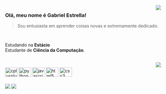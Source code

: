 <img align='right' src="https://github-readme-stats.vercel.app/api?username=gabriel-estrella01&show_icons=true&title_color=783c00&text_color=af552e&icon_color=783c00&bg_color=f8efd4&cache_seconds=2300">

### Olá, meu nome é <strong>Gabriel Estrella!</strong>

> Sou entusiasta em aprender coisas novas e extremamente dedicado.

<br/>

<p> Estudando na <b>Estácio</b> <br/> Estudante de <b>Ciência da Computação</b>. </p>

<br/>

<img align="right" src="https://github-readme-stats.vercel.app/api/top-langs/?username=gabriel-estrella01&layout=compact&title_color=783c00&text_color=af552e&bg_color=f8efd4&hide_langs_below=1">

<div style="display: inline_block"><br>
  <img align="center" alt="cplusplus" height="30" width="40" src="https://cdn.jsdelivr.net/gh/devicons/devicon/icons/cplusplus/cplusplus-original.svg">
  <img align="center" alt="python" height="30" width="40" src="https://cdn.jsdelivr.net/gh/devicons/devicon/icons/python/python-original.svg">
  <img align="center" alt="javascript" height="30" width="40" src="https://cdn.jsdelivr.net/gh/devicons/devicon/icons/javascript/javascript-original.svg">
  <img align="center" alt="html5" height="30" width="40" src="https://cdn.jsdelivr.net/gh/devicons/devicon/icons/html5/html5-original.svg">
  <img align="center" alt="css3" height="30" width="40" src="https://cdn.jsdelivr.net/gh/devicons/devicon/icons/css3/css3-original.svg">
</div>

###

<div>
<a href="https://www.linkedin.com/in/gabriel-felipe-estrella-de-oliveira-881614286/" target="_blank"><img src="https://img.shields.io/badge/LinkedIn-0077B5?style=for-the-badge&logo=linkedin&logoColor=white" target="_blank"></a>
<a href="mailto:gabriel.estrella001@gmail.com" target="_blank"><img src="https://img.shields.io/badge/-Gmail-%23333?style=for-the-badge&logo=gmail&logoColor=white" target="_blank"></a>
</div>
